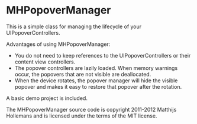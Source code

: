 # MHPopoverManager

This is a simple class for managing the lifecycle of your UIPopoverControllers.

Advantages of using MHPopoverManager:

* You do not need to keep references to the UIPopoverControllers or their content view controllers.
* The popover controllers are lazily loaded. When memory warnings occur, the popovers that are not visible are deallocated.
* When the device rotates, the popover manager will hide the visible popover and makes it easy to restore that popover after the rotation.

A basic demo project is included.

The MHPopoverManager source code is copyright 2011-2012 Matthijs Hollemans and is licensed under the terms of the MIT license.
